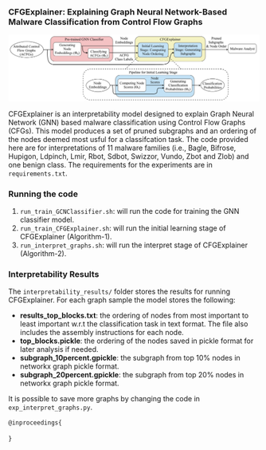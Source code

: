 ### CFGExplainer: Explaining Graph Neural Network-Based Malware Classification from Control Flow Graphs

![model](images/fig1_CFGExplainer-pipeline_v9_combined.jpg)

CFGExplainer is an interpretability model designed to explain Graph Neural Network (GNN) based malware classification using Control Flow Graphs (CFGs).
This model produces a set of pruned subgraphs and an ordering of the nodes deemed most usful for a classifcation task. The code provided here are for interpretations of 11 malware families (i.e., Bagle, Bifrose, Hupigon, Ldpinch, Lmir, Rbot, Sdbot, Swizzor, Vundo, Zbot and Zlob) and one benign class. The requirements for the experiments are in `requirements.txt`.

### Running the code

1. `run_train_GCNClassifier.sh`: will run the code for training the GNN classifier model.
2. `run_train_CFGExplainer.sh`: will run the initial learning stage of CFGExplainer (Algorithm-1).
3. `run_interpret_graphs.sh`: will run the interpret stage of CFGExplainer (Algorithm-2).

### Interpretability Results

The `interpretability_results/` folder stores the results for running CFGExplainer. For each graph sample the model stores the following:

+ **results_top_blocks.txt**: the ordering of nodes from most important to least important w.r.t the classification task in text format. The file also includes the assembly instructions for each node.
+ **top_blocks.pickle**: the ordering of the nodes saved in pickle format for later analysis if needed.
+ **subgraph_10percent.gpickle**: the subgraph from top 10% nodes in networkx graph pickle format.
+ **subgraph_20percent.gpickle**: the subgraph from top 20% nodes in networkx graph pickle format.

It is possible to save more graphs by changing the code in `exp_interpret_graphs.py`.

```
@inproceedings{

}
```
